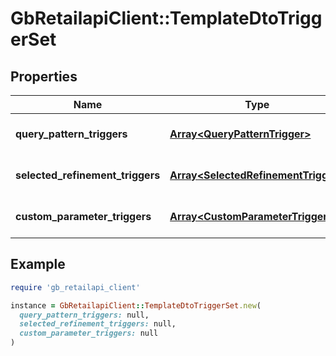 # GbRetailapiClient::TemplateDtoTriggerSet

## Properties

| Name | Type | Description | Notes |
| ---- | ---- | ----------- | ----- |
| **query_pattern_triggers** | [**Array&lt;QueryPatternTrigger&gt;**](QueryPatternTrigger.md) | Query pattern triggers. |  |
| **selected_refinement_triggers** | [**Array&lt;SelectedRefinementTrigger&gt;**](SelectedRefinementTrigger.md) | Selected refinement triggers. |  |
| **custom_parameter_triggers** | [**Array&lt;CustomParameterTrigger&gt;**](CustomParameterTrigger.md) | Custom parameter triggers. |  |

## Example

```ruby
require 'gb_retailapi_client'

instance = GbRetailapiClient::TemplateDtoTriggerSet.new(
  query_pattern_triggers: null,
  selected_refinement_triggers: null,
  custom_parameter_triggers: null
)
```

